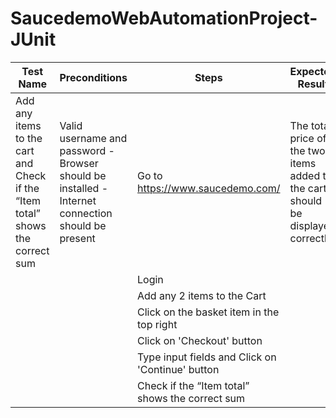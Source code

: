 # SaucedemoWebAutomationProject-JUnit

|Test Name|Preconditions|Steps|Expected Result|
|-------|-----|------|------|
|Add any items to the cart and Check if the “Item total” shows the correct sum|Valid username and password - Browser should be installed - Internet connection should be present|Go to https://www.saucedemo.com/|The total price of the two items added to the cart should be displayed correctly|
|||Login||
|||Add any 2 items to the Cart||
|||Click on the basket item in the top right||
|||Click on 'Checkout' button||
|||Type input fields and Click on 'Continue' button||
|||Check if the “Item total” shows the correct sum||
